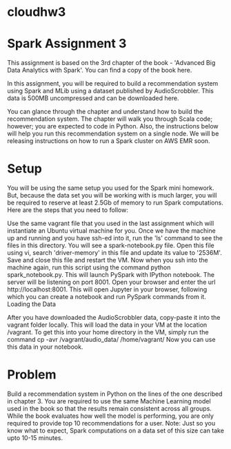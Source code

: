 # cloudhw3
# Spark Assignment 3

This assignment is based on the 3rd chapter of the book - 'Advanced Big Data Analytics with Spark'. You can find a copy of the book here.

In this assignment, you will be required to build a recommendation system using Spark and MLib using a dataset published by AudioScrobbler. This data is 500MB uncompressed and can be downloaded here.

You can glance through the chapter and understand how to build the recommendation system. The chapter will walk you through Scala code; however; you are expected to code in Python. Also, the instructions below will help you run this recommendation system on a single node. We will be releasing instructions on how to run a Spark cluster on AWS EMR soon.

# Setup

You will be using the same setup you used for the Spark mini homework. But, because the data set you will be working with is much larger, you will be required to reserve at least 2.5Gb of memory to run Spark computations. Here are the steps that you need to follow:

Use the same vagrant file that you used in the last assignment which will instantiate an Ubuntu virtual machine for you.
Once we have the machine up and running and you have ssh-ed into it, run the 'ls' command to see the files in this directory. You will see a spark-notebook.py file. Open this file using vi, search 'driver-memory' in this file and update its value to '2536M'. Save and close this file and restart the VM.
Now when you ssh into the machine again, run this script using the command python spark_notebook.py. This will launch PySpark with IPython notebook. The server will be listening on port 8001.
Open your browser and enter the url http://localhost:8001. This will open Jupyter in your browser, following which you can create a notebook and run PySpark commands from it.
Loading the Data

After you have downloaded the AudioScrobbler data, copy-paste it into the vagrant folder locally. This will load the data in your VM at the location /vagrant.
To get this into your home directory in the VM, simply run the command cp -avr /vagrant/audio_data/ /home/vagrant/ Now you can use this data in your notebook.
# Problem

Build a recommendation system in Python on the lines of the one described in chapter 3. You are required to use the same Machine Learning model used in the book so that the results remain consistent across all groups. While the book evaluates how well the model is performing, you are only required to provide top 10 recommendations for a user.
Note: Just so you know what to expect, Spark computations on a data set of this size can take upto 10-15 minutes.
